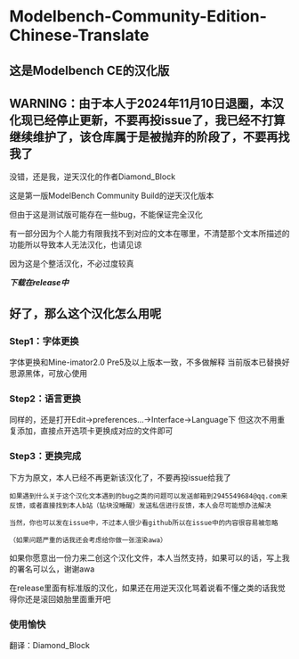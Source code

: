 # Modelbench-Community-Edition-Chinese-Translate
## 这是Modelbench CE的汉化版
## WARNING：由于本人于2024年11月10日退圈，本汉化现已经停止更新，不要再投issue了，我已经不打算继续维护了，该仓库属于是被抛弃的阶段了，不要再找我了  
  
没错，还是我，逆天汉化的作者Diamond_Block  
  
这是第一版ModelBench Community Build的逆天汉化版本  
  
但由于这是测试版可能存在一些bug，不能保证完全汉化  
  
有一部分因为个人能力有限我找不到对应的文本在哪里，不清楚那个文本所描述的功能所以导致本人无法汉化，也请见谅  
  
因为这是个整活汉化，不必过度较真  
  
***下载在release中***  
  
## 好了，那么这个汉化怎么用呢
### Step1：字体更换
字体更换和Mine-imator2.0 Pre5及以上版本一致，不多做解释
当前版本已替换好思源黑体，可放心使用
### Step2：语言更换
同样的，还是打开Edit→preferences...→Interface→Language下
但这次不用重复添加，直接点开选项卡更换成对应的文件即可
### Step3：更换完成

    
下方为原文，本人已经不再更新该汉化了，不要再投issue给我了  
  
	如果遇到什么关于这个汉化文本遇到的bug之类的问题可以发送邮箱到2945549684@qq.com来反馈，或者直接找到本人b站（钻块没睡醒）发送私信进行反馈，本人会尽可能想办法解决  

	当然，你也可以发在issue中，不过本人很少看github所以在issue中的内容很容易被忽略  
  
	（如果问题严重的话我还会考虑给你做一张渲染awa）  
   
如果你愿意出一份力来二创这个汉化文件，本人当然支持，如果可以的话，写上我的署名可以么，谢谢awa  
  
在release里面有标准版的汉化，如果还在用逆天汉化骂着说看不懂之类的话我觉得你还是滚回娘胎里面重开吧  
  
### 使用愉快
  
翻译：Diamond_Block
